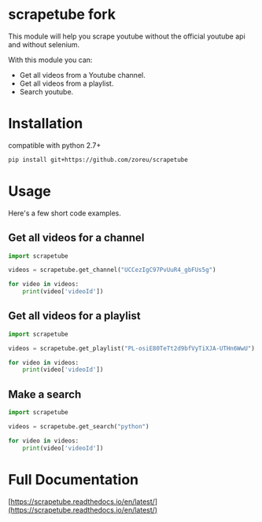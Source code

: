 # scrapetube fork
This module will help you scrape youtube without the official youtube api and without selenium.

With this module you can:


* Get all videos from a Youtube channel.
* Get all videos from a playlist.
* Search youtube.

# Installation

compatible with python 2.7+

```bash
pip install git+https://github.com/zoreu/scrapetube
```

# Usage
Here's a few short code examples.

## Get all videos for a channel
```python
import scrapetube

videos = scrapetube.get_channel("UCCezIgC97PvUuR4_gbFUs5g")

for video in videos:
    print(video['videoId'])
```

## Get all videos for a playlist
```python
import scrapetube

videos = scrapetube.get_playlist("PL-osiE80TeTt2d9bfVyTiXJA-UTHn6WwU")

for video in videos:
    print(video['videoId'])
```

## Make a search
```python
import scrapetube

videos = scrapetube.get_search("python")

for video in videos:
    print(video['videoId'])
```

# Full Documentation

[https://scrapetube.readthedocs.io/en/latest/](https://scrapetube.readthedocs.io/en/latest/)
